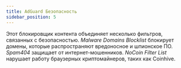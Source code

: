 ```yaml
---
title: AdGuard Безопасность
sidebar_position: 5
---
```


Этот блокировщик контента объединяет несколько фильтров, связанных с безопасностью. _Malware Domains Blocklist_ блокирует домены, которые распространяют вредоносное и шпионское ПО. _Spam404_ защищает от интернет-мошенников. _NoCoin Filter List_ нарушает работу браузерных криптомайнеров, таких как Coinhive.
